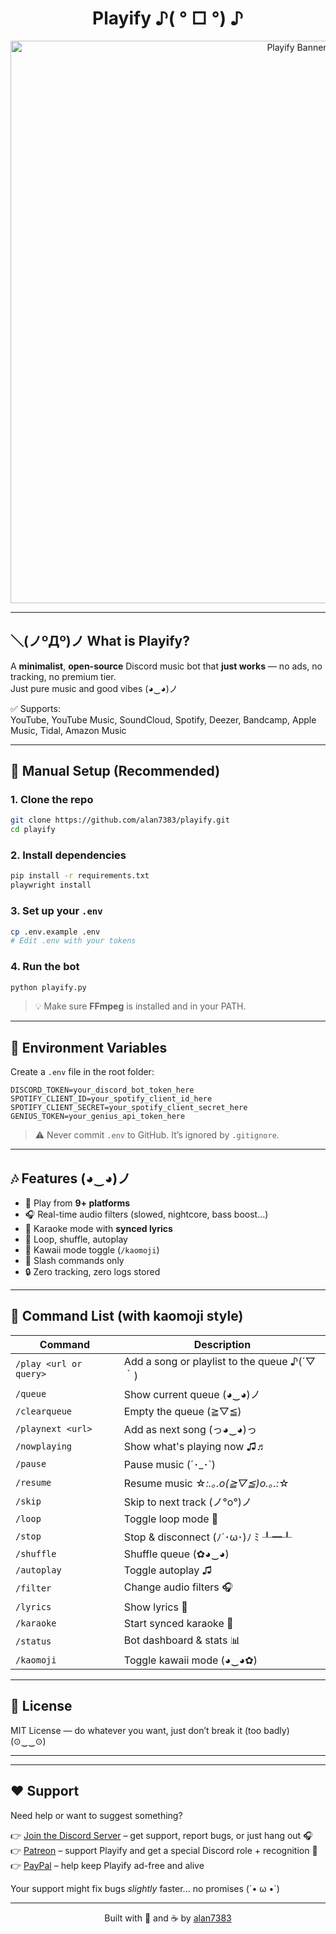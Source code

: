 <h1 align="center">Playify ♪( ° □ °) ♪</h1>

<p align="center">
  <img src="https://github.com/user-attachments/assets/5c1d5fba-3a34-4ffe-bd46-ef68e1175360" alt="Playify Banner" width="900">
</p>

---

## ＼(ノºДº)ノ What is Playify?

A **minimalist**, **open-source** Discord music bot that **just works** — no ads, no tracking, no premium tier.  
Just pure music and good vibes (◕‿◕)ノ

✅ Supports:  
YouTube, YouTube Music, SoundCloud, Spotify, Deezer, Bandcamp, Apple Music, Tidal, Amazon Music

---

## 🧰 Manual Setup (Recommended)

### 1. Clone the repo
```bash
git clone https://github.com/alan7383/playify.git
cd playify
```

### 2. Install dependencies
```bash
pip install -r requirements.txt
playwright install
```

### 3. Set up your `.env`
```bash
cp .env.example .env
# Edit .env with your tokens
```

### 4. Run the bot
```bash
python playify.py
```

> 💡 Make sure **FFmpeg** is installed and in your PATH.

---

## 📁 Environment Variables

Create a `.env` file in the root folder:

```env
DISCORD_TOKEN=your_discord_bot_token_here
SPOTIFY_CLIENT_ID=your_spotify_client_id_here
SPOTIFY_CLIENT_SECRET=your_spotify_client_secret_here
GENIUS_TOKEN=your_genius_api_token_here
```

> ⚠️ Never commit `.env` to GitHub. It’s ignored by `.gitignore`.

---

## 🎶 Features (◕‿◕)ノ

- 🎵 Play from **9+ platforms**  
- 🎧 Real-time audio filters (slowed, nightcore, bass boost...)  
- 🎤 Karaoke mode with **synced lyrics**  
- 🔁 Loop, shuffle, autoplay  
- 💖 Kawaii mode toggle (`/kaomoji`)  
- 🧪 Slash commands only  
- 🔒 Zero tracking, zero logs stored

---

## 🧪 Command List (with kaomoji style)

| Command | Description |
|---------|-------------|
| `/play <url or query>` | Add a song or playlist to the queue ♪(´▽｀) |
| `/queue` | Show current queue (◕‿◕)ノ |
| `/clearqueue` | Empty the queue (≧▽≦) |
| `/playnext <url>` | Add as next song (っ◕‿◕)っ |
| `/nowplaying` | Show what's playing now ♫♬ |
| `/pause` | Pause music (´･_･`) |
| `/resume` | Resume music ☆*:.｡.o(≧▽≦)o.｡.:*☆ |
| `/skip` | Skip to next track (ノ°ο°)ノ |
| `/loop` | Toggle loop mode 🔁 |
| `/stop` | Stop & disconnect (ﾉ´･ω･)ﾉ ﾐ ┸━┸ |
| `/shuffle` | Shuffle queue (✿◕‿◕) |
| `/autoplay` | Toggle autoplay ♫ |
| `/filter` | Change audio filters 🎧 |
| `/lyrics` | Show lyrics 📜 |
| `/karaoke` | Start synced karaoke 🎤 |
| `/status` | Bot dashboard & stats 📊 |
| `/kaomoji` | Toggle kawaii mode (◕‿◕✿) |

---

## 📄 License

MIT License — do whatever you want, just don’t break it (too badly) (⊙‿‿⊙)

---

---

## ❤️ Support

Need help or want to suggest something?

👉 [Join the Discord Server](https://discord.gg/JeH8g6g3cG) – get support, report bugs, or just hang out 🎧  
👉 [Patreon](patreon.com/Playify) – support Playify and get a special Discord role + recognition 💛  
👉 [PayPal](https://paypal.me/alanmussot1) – help keep Playify ad-free and alive  

Your support might fix bugs *slightly* faster... no promises (´• ω •`)

---

<p align="center">Built with 💢 and ☕ by <a href="https://github.com/alan7383">alan7383</a></p>
